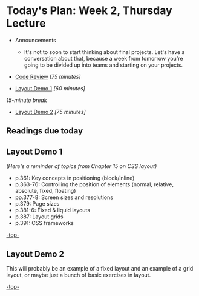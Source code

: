 <a id="top"></a>
# Today's Plan: Week 2, Thursday Lecture

- Announcements
  - It's not to soon to start thinking about final projects. Let's have a conversation about that, because a week from tomorrow you're going to be divided up into teams and starting on your projects.

- [Code Review](#codereview) *[75 minutes]*

- [Layout Demo 1](#layout1) *[60 minutes]*

*15-minute break*

- [Layout Demo 2](#layout2) *[75 minutes]*

## Readings due today

<a id="layout1"></a>
## Layout Demo 1

*(Here's a reminder of topics from Chapter 15 on CSS layout)*

- p.361: Key concepts in positioning (block/inline)
- p.363-76: Controlling the position of elements (normal, relative, absolute, fixed, floating)
- pp.377-8: Screen sizes and resolutions
- p.379: Page sizes
- p.381-6: Fixed & liquid layouts
- p.387: Layout grids
- p.391: CSS frameworks

[-top-](#top)

<a id="layout2"></a>
## Layout Demo 2

This will probably be an example of a fixed layout and an example of a grid layout, or maybe just a bunch of basic exercises in layout.

[-top-](#top)
